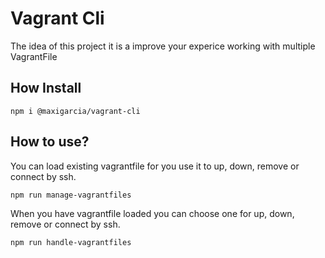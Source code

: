 # Vagrant Cli

The idea of this project it is a improve your experice working with multiple VagrantFile

## How Install

```
npm i @maxigarcia/vagrant-cli
```

## How to use?

You can load existing vagrantfile for you use it to up, down, remove or connect by ssh.

```
npm run manage-vagrantfiles
```

When you have vagrantfile loaded you can choose one for up, down, remove or connect by ssh.

```
npm run handle-vagrantfiles
```
